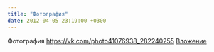 ```yaml
---
title: "Фотография"
date: 2012-04-05 23:19:00 +0300
---
```


Фотография
<a class="vk-attach" href="https://vk.com/photo41076938_282240255">https://vk.com/photo41076938_282240255</a>
<a class="vk-attach" href="https://vk.com/photo41076938_282240255">Вложение</a>
